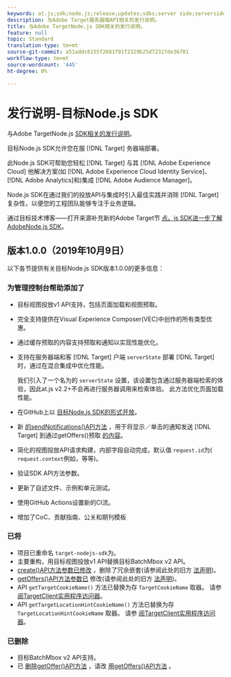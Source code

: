 ```yaml
---
keywords: at.js;sdk;node.js;release;updates;sdks;server side;serverside;server-side;nodejs
description: 与Adobe Target服务器端API相关的发行说明。
title: 与Adobe TargetNode.js SDK相关的发行说明。
feature: null
topic: Standard
translation-type: tm+mt
source-git-commit: a51addc6155f2681f01f2329b25d72327de36701
workflow-type: tm+mt
source-wordcount: '445'
ht-degree: 0%

---
```



# 发行说明-目标Node.js SDK

与Adobe TargetNode.js [SDK相关的发行说明](https://github.com/adobe/target-nodejs-sdk)。

目标Node.js SDK允许您在服 [!DNL Target] 务器端部署。

此Node.js SDK可帮助您轻松 [!DNL Target] 与其 [!DNL Adobe Experience Cloud] 他解决方案(如 [!DNL Adobe Experience Cloud Identity Service]、 [!DNL Adobe Analytics]和)集成 [!DNL Adobe Audience Manager]。

Node.js SDK在通过我们的投放API与集成时引入最佳实践并消除 [!DNL Target] 复杂性，以便您的工程团队能够专注于业务逻辑。

通过目标技术博客——打开来源补充新的Adobe Target节 [点。js SDK进一步了解AdobeNode.js SDK](https://medium.com/adobetech/open-sourcing-the-new-adobe-target-node-js-sdk-b6feafd828bc)。

## 版本1.0.0（2019年10月9日）

以下各节提供有关目标Node.js SDK版本1.0.0的更多信息：

### 为管理控制台帮助添加了

* 目标视图投放v1 API支持，包括页面加载和视图预取。
* 完全支持提供在Visual Experience Composer(VEC)中创作的所有类型优惠。
* 通过缓存预取的内容支持预取和通知以实现性能优化。
* 支持在服务器端和客 [!DNL Target] 户端 `serverState` 部署 [!DNL Target] 时，通过在混合集成中优化性能。

   我们引入了一个名为的 `serverState` 设置，该设置包含通过服务器端检索的体验，因此at.js v2.2+不会再进行服务器调用来检索体验。 此方法优化页面加载性能。

* 在GitHub上以 [目标Node.js SDK的形式开放](https://github.com/adobe/target-nodejs-sdk)。
* 新 [的sendNotifications()API方法](https://git.corp.adobe.com/anischev/target-nodejs-sdk/blob/TNT-33695/README.md#targetclientsendnotifications) ，用于将显示／单击的通知发送 [!DNL Target] 到通过getOffers()预取 [的内容](https://git.corp.adobe.com/anischev/target-nodejs-sdk/blob/TNT-33695/README.md#targetclientgetoffers)。
* 简化的视图投放API请求构建，内部字段自动完成，默认值 `request.id`为( `request.context`例如，等等)。
* 验证SDK API方法参数。
* 更新了自述文件、示例和单元测试。
* 使用GitHub Actions设置新的CI流。
* 增加了CoC、贡献指南、公关和期刊模板

### 已将

* 项目已重命名 `target-nodejs-sdk`为。
* 主要重构，用目标视图投放v1 API替换目标BatchMbox v2 API。
* [create()API方法参数已修改](https://git.corp.adobe.com/anischev/target-nodejs-sdk/blob/TNT-33695/README.md#targetclientcreate) ，删除了冗余嵌套(请参阅此处的旧方 [法声明](https://www.npmjs.com/package/@adobe/target-node-client#targetnodeclientcreate))。
* [getOffers()API方法参数已](https://git.corp.adobe.com/anischev/target-nodejs-sdk/blob/TNT-33695/README.md#targetclientgetoffers) 修改(请参阅此处的旧方 [法声明](https://www.npmjs.com/package/@adobe/target-node-client#targetnodeclientgetoffers))。
* API `getTargetCookieName()` 方法已替换为存 `TargetCookieName` 取器。 请参 [阅TargetClient实用程序访问器](https://git.corp.adobe.com/anischev/target-nodejs-sdk/blob/TNT-33695/README.md#targetclient-utility-accessors)。
* API `getTargetLocationHintCookieName()` 方法已替换为存 `TargetLocationHintCookieName` 取器。  请参 [阅TargetClient实用程序访问器](https://git.corp.adobe.com/anischev/target-nodejs-sdk/blob/TNT-33695/README.md#targetclient-utility-accessors)。

### 已删除

* 目标BatchMbox v2 API支持。
* 已 [删除getOffer()API方法](https://www.npmjs.com/package/@adobe/target-node-client#targetnodeclientgetoffer) ，请改 [用getOffers()API方法](https://git.corp.adobe.com/anischev/target-nodejs-sdk/blob/TNT-33695/README.md#targetclientgetoffers) 。

